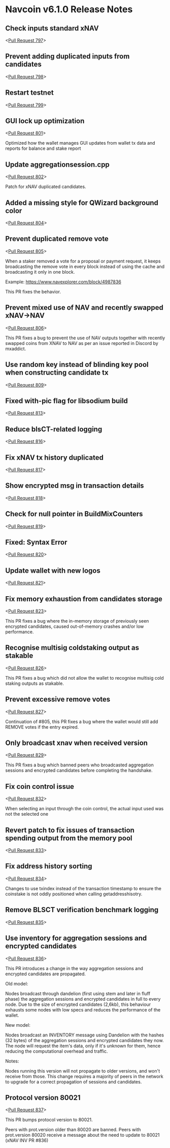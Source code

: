 # Navcoin v6.1.0 Release Notes

## Check inputs standard xNAV

<[Pull Request 797](https://github.com/navcoin/navcoin-core/pull/797)>

## Prevent adding duplicated inputs from candidates

<[Pull Request 798](https://github.com/navcoin/navcoin-core/pull/798)>

## Restart testnet

<[Pull Request 799](https://github.com/navcoin/navcoin-core/pull/799)>

## GUI lock up optimization

<[Pull Request 801](https://github.com/navcoin/navcoin-core/pull/801)>

Optimized how the wallet manages GUI updates from wallet tx data and reports for balance and stake report

## Update aggregationsession.cpp

<[Pull Request 802](https://github.com/navcoin/navcoin-core/pull/802)>

Patch for xNAV duplicated candidates.

## Added a missing style for QWizard background color

<[Pull Request 804](https://github.com/navcoin/navcoin-core/pull/804)>

## Prevent duplicated remove vote

<[Pull Request 805](https://github.com/navcoin/navcoin-core/pull/805)>

When a staker removed a vote for a proposal or payment request, it keeps broadcasting the remove vote in every block instead of using the cache and broadcasting it only in one block.

Example: https://www.navexplorer.com/block/4987836

This PR fixes the behavior.

## Prevent mixed use of NAV and recently swapped xNAV->NAV

<[Pull Request 806](https://github.com/navcoin/navcoin-core/pull/806)>

This PR fixes a bug to prevent the use of NAV outputs together with recently swapped coins from XNAV to NAV as per an issue reported in Discord by mxaddict.

## Use random key instead of blinding key pool when constructing candidate tx

<[Pull Request 809](https://github.com/navcoin/navcoin-core/pull/809)>

## Fixed with-pic flag for libsodium build

<[Pull Request 813](https://github.com/navcoin/navcoin-core/pull/813)>

## Reduce blsCT-related logging

<[Pull Request 816](https://github.com/navcoin/navcoin-core/pull/816)>

## Fix xNAV tx history duplicated

<[Pull Request 817](https://github.com/navcoin/navcoin-core/pull/817)>

## Show encrypted msg in transaction details

<[Pull Request 818](https://github.com/navcoin/navcoin-core/pull/818)>

## Check for null pointer in BuildMixCounters

<[Pull Request 819](https://github.com/navcoin/navcoin-core/pull/819)>

## Fixed: Syntax Error

<[Pull Request 820](https://github.com/navcoin/navcoin-core/pull/820)>

## Update wallet with new logos

<[Pull Request 821](https://github.com/navcoin/navcoin-core/pull/821)>

## Fix memory exhaustion from candidates storage

<[Pull Request 823](https://github.com/navcoin/navcoin-core/pull/823)>

This PR fixes a bug where the in-memory storage of previously seen encrypted candidates, caused out-of-memory crashes and/or low performance.

## Recognise multisig coldstaking output as stakable

<[Pull Request 826](https://github.com/navcoin/navcoin-core/pull/826)>

This PR fixes a bug which did not allow the wallet to recognise multisig cold staking outputs as stakable.

## Prevent excessive remove votes

<[Pull Request 827](https://github.com/navcoin/navcoin-core/pull/827)>

Continuation of #805, this PR fixes a bug where the wallet would still add REMOVE votes if the entry expired.

## Only broadcast xnav when received version

<[Pull Request 829](https://github.com/navcoin/navcoin-core/pull/829)>

This PR fixes a bug which banned peers who broadcasted aggregation sessions and encrypted candidates before completing the handshake.

## Fix coin control issue

<[Pull Request 832](https://github.com/navcoin/navcoin-core/pull/832)>

When selecting an input through the coin control, the actual input used was not the selected one

## Revert patch to fix issues of transaction spending output from the memory pool

<[Pull Request 833](https://github.com/navcoin/navcoin-core/pull/833)>

## Fix address history sorting

<[Pull Request 834](https://github.com/navcoin/navcoin-core/pull/834)>

Changes to use txindex instead of the transaction timestamp to ensure the coinstake is not oddly positioned when calling getaddresshisotry.

## Remove BLSCT verification benchmark logging

<[Pull Request 835](https://github.com/navcoin/navcoin-core/pull/835)>

## Use inventory for aggregation sessions and encrypted candidates

<[Pull Request 836](https://github.com/navcoin/navcoin-core/pull/836)>

This PR introduces a change in the way aggregation sessions and encrypted candidates are propagated.

Old model:

Nodes broadcast through dandelion (first using stem and later in fluff phase) the aggregation sessions and encrypted candidates in full to every node. Due to the size of encrypted candidates (2,6kb), this behaviour exhausts some nodes with low specs and reduces the performance of the wallet.

New model:

Nodes broadcast an INVENTORY message using Dandelion with the hashes (32 bytes) of the aggregation sessions and encrypted candidates they now. The node will request the item's data, only if it's unknown for them, hence reducing the computational overhead and traffic.

Notes:

Nodes running this version will not propagate to older versions, and won't receive from those. This change requires a majority of peers in the network to upgrade for a correct propagation of sessions and candidates.

## Protocol version 80021

<[Pull Request 837](https://github.com/navcoin/navcoin-core/pull/837)>

This PR bumps protocol version to 80021.

Peers with prot.version older than 80020 are banned.
Peers with prot.version 80020 receive a message about the need to update to 80021 (xNAV INV PR #836)
